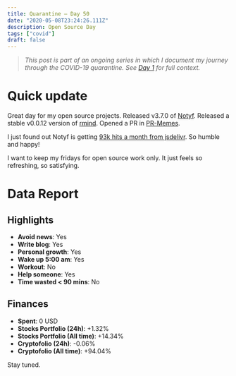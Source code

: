 ```yaml
---
title: Quarantine — Day 50
date: "2020-05-08T23:24:26.111Z"
description: Open Source Day
tags: ["covid"]
draft: false
---
```


> *This post is part of an ongoing series in which I document my journey through the COVID-19 quarantine. See [Day 1](/quarantine/quarantine-day-1) for full context.*

<div class="divider"></div>

# Quick update

Great day for my open source projects. Released v3.7.0 of [Notyf](https://github.com/caroso1222/notyf). Released a stable v0.0.12 version of [rmind](https://github.com/caroso1222/rmind). Opened a PR in [PR-Memes](https://github.com/jdjuan/pr-memes/pull/1).

I just found out Notyf is getting [93k hits a month from jsdelivr](https://www.jsdelivr.com/package/npm/notyf). So humble and happy!

I want to keep my fridays for open source work only. It just feels so refreshing, so satisfying.

<div class="divider"></div>

# Data Report

## Highlights

* **Avoid news**: Yes
* **Write blog**: Yes
* **Personal growth**: Yes
* **Wake up 5:00 am**: Yes
* **Workout**: No
* **Help someone**: Yes
* **Time wasted < 90 mins**: No

## Finances

* **Spent**: 0 USD
* **Stocks Portfolio (24h)**: +1.32%
* **Stocks Portfolio (All time)**: +14.34%
* **Cryptofolio (24h)**: -0.06%
* **Cryptofolio (All time)**: +94.04%

<div class="divider"></div>

Stay tuned.


